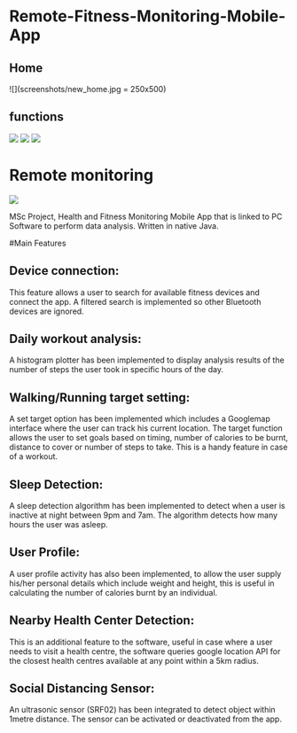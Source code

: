 # Remote-Fitness-Monitoring-Mobile-App

## Home
![](screenshots/new_home.jpg = 250x500)
## functions
![](screenshots/new_slider.jpg)
![](screenshots/new_daily_analysis.jpg)
![](screenshots/nearest_health_centers.jpg)
# Remote monitoring
![](screenshots/web_app_1.png)

MSc Project, Health and Fitness Monitoring Mobile App that is linked to PC Software to perform data analysis. Written in native Java.

#Main Features 
## Device connection: 
This feature allows a user to search for available fitness devices
and connect the app. A filtered search is implemented so other Bluetooth devices are
ignored.
## Daily workout analysis: 
A histogram plotter has been implemented to display
analysis results of the number of steps the user took in specific hours of the day.
## Walking/Running target setting: 
A set target option has been implemented which
includes a Googlemap interface where the user can track his current location. The
target function allows the user to set goals based on timing, number of calories to be
burnt, distance to cover or number of steps to take. This is a handy feature in case of a
workout.
## Sleep Detection: 
A sleep detection algorithm has been implemented to detect when
a user is inactive at night between 9pm and 7am. The algorithm detects how many
hours the user was asleep.
## User Profile: 
A user profile activity has also been implemented, to allow the user
supply his/her personal details which include weight and height, this is useful in
calculating the number of calories burnt by an individual.
## Nearby Health Center Detection: 
This is an additional feature to the software,
useful in case where a user needs to visit a health centre, the software queries google
location API for the closest health centres available at any point within a 5km radius.
## Social Distancing Sensor: 
An ultrasonic sensor (SRF02) has been integrated to detect object within 1metre distance. The sensor can be activated or deactivated from the app.
